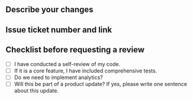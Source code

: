 ## Describe your changes

## Issue ticket number and link

## Checklist before requesting a review

- [ ] I have conducted a self-review of my code.
- [ ] If it is a core feature, I have included comprehensive tests.
- [ ] Do we need to implement analytics?
- [ ] Will this be part of a product update? If yes, please write one sentence about this update.
